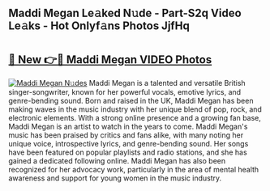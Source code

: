 ## Maddi Megan Le𝚊ked N𝚞de - Part-S2q Video Le𝚊ks - Hot Onlyf𝚊ns Photos JjfHq

# <h2><a href="http://ab42978.deff.icu/?id=Maddi+Megan">🔗 New 👉🔴 Maddi Megan VIDEO Photos</a></h2>

[![Maddi Megan N𝚞des](https://i.imgur.com/rIISA9y.gif)](http://ab42978.deff.icu/?id=Maddi+Megan)
Maddi Megan is a talented and versatile British singer-songwriter, known for her powerful vocals, emotive lyrics, and genre-bending sound. Born and raised in the UK, Maddi Megan has been making waves in the music industry with her unique blend of pop, rock, and electronic elements. With a strong online presence and a growing fan base, Maddi Megan is an artist to watch in the years to come. Maddi Megan's music has been praised by critics and fans alike, with many noting her unique voice, introspective lyrics, and genre-bending sound. Her songs have been featured on popular playlists and radio stations, and she has gained a dedicated following online. Maddi Megan has also been recognized for her advocacy work, particularly in the area of mental health awareness and support for young women in the music industry.
